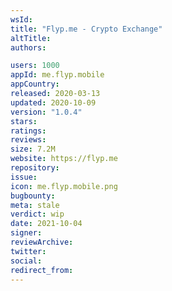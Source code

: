```yaml
---
wsId: 
title: "Flyp.me - Crypto Exchange"
altTitle: 
authors:

users: 1000
appId: me.flyp.mobile
appCountry: 
released: 2020-03-13
updated: 2020-10-09
version: "1.0.4"
stars: 
ratings: 
reviews: 
size: 7.2M
website: https://flyp.me
repository: 
issue: 
icon: me.flyp.mobile.png
bugbounty: 
meta: stale
verdict: wip
date: 2021-10-04
signer: 
reviewArchive:
twitter: 
social:
redirect_from:
---
```


